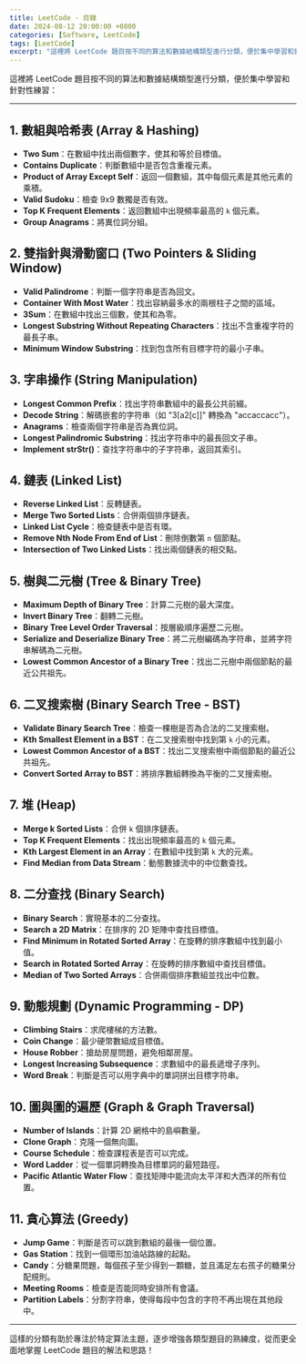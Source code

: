 ```yaml
---
title: LeetCode - 目錄
date: 2024-08-12 20:00:00 +0800
categories: [Software, LeetCode]
tags: [LeetCode] 
excerpt: "這裡將 LeetCode 題目按不同的算法和數據結構類型進行分類，便於集中學習和針對性練習"
---
```


這裡將 LeetCode 題目按不同的算法和數據結構類型進行分類，便於集中學習和針對性練習：

---

## 1. **數組與哈希表 (Array & Hashing)**
   - **Two Sum**：在數組中找出兩個數字，使其和等於目標值。
   - **Contains Duplicate**：判斷數組中是否包含重複元素。
   - **Product of Array Except Self**：返回一個數組，其中每個元素是其他元素的乘積。
   - **Valid Sudoku**：檢查 9x9 數獨是否有效。
   - **Top K Frequent Elements**：返回數組中出現頻率最高的 `k` 個元素。
   - **Group Anagrams**：將異位詞分組。
   
## 2. **雙指針與滑動窗口 (Two Pointers & Sliding Window)**
   - **Valid Palindrome**：判斷一個字符串是否為回文。
   - **Container With Most Water**：找出容納最多水的兩根柱子之間的區域。
   - **3Sum**：在數組中找出三個數，使其和為零。
   - **Longest Substring Without Repeating Characters**：找出不含重複字符的最長子串。
   - **Minimum Window Substring**：找到包含所有目標字符的最小子串。

## 3. **字串操作 (String Manipulation)**
   - **Longest Common Prefix**：找出字符串數組中的最長公共前綴。
   - **Decode String**：解碼嵌套的字符串（如 "3[a2[c]]" 轉換為 "accaccacc"）。
   - **Anagrams**：檢查兩個字符串是否為異位詞。
   - **Longest Palindromic Substring**：找出字符串中的最長回文子串。
   - **Implement strStr()**：查找字符串中的子字符串，返回其索引。

## 4. **鏈表 (Linked List)**
   - **Reverse Linked List**：反轉鏈表。
   - **Merge Two Sorted Lists**：合併兩個排序鏈表。
   - **Linked List Cycle**：檢查鏈表中是否有環。
   - **Remove Nth Node From End of List**：刪除倒數第 `n` 個節點。
   - **Intersection of Two Linked Lists**：找出兩個鏈表的相交點。

## 5. **樹與二元樹 (Tree & Binary Tree)**
   - **Maximum Depth of Binary Tree**：計算二元樹的最大深度。
   - **Invert Binary Tree**：翻轉二元樹。
   - **Binary Tree Level Order Traversal**：按層級順序遍歷二元樹。
   - **Serialize and Deserialize Binary Tree**：將二元樹編碼為字符串，並將字符串解碼為二元樹。
   - **Lowest Common Ancestor of a Binary Tree**：找出二元樹中兩個節點的最近公共祖先。

## 6. **二叉搜索樹 (Binary Search Tree - BST)**
   - **Validate Binary Search Tree**：檢查一棵樹是否為合法的二叉搜索樹。
   - **Kth Smallest Element in a BST**：在二叉搜索樹中找到第 `k` 小的元素。
   - **Lowest Common Ancestor of a BST**：找出二叉搜索樹中兩個節點的最近公共祖先。
   - **Convert Sorted Array to BST**：將排序數組轉換為平衡的二叉搜索樹。

## 7. **堆 (Heap)**
   - **Merge k Sorted Lists**：合併 `k` 個排序鏈表。
   - **Top K Frequent Elements**：找出出現頻率最高的 `k` 個元素。
   - **Kth Largest Element in an Array**：在數組中找到第 `k` 大的元素。
   - **Find Median from Data Stream**：動態數據流中的中位數查找。
   
## 8. **二分查找 (Binary Search)**
   - **Binary Search**：實現基本的二分查找。
   - **Search a 2D Matrix**：在排序的 2D 矩陣中查找目標值。
   - **Find Minimum in Rotated Sorted Array**：在旋轉的排序數組中找到最小值。
   - **Search in Rotated Sorted Array**：在旋轉的排序數組中查找目標值。
   - **Median of Two Sorted Arrays**：合併兩個排序數組並找出中位數。

## 9. **動態規劃 (Dynamic Programming - DP)**
   - **Climbing Stairs**：求爬樓梯的方法數。
   - **Coin Change**：最少硬幣數組成目標值。
   - **House Robber**：搶劫房屋問題，避免相鄰房屋。
   - **Longest Increasing Subsequence**：求數組中的最長遞增子序列。
   - **Word Break**：判斷是否可以用字典中的單詞拼出目標字符串。

## 10. **圖與圖的遍歷 (Graph & Graph Traversal)**
   - **Number of Islands**：計算 2D 網格中的島嶼數量。
   - **Clone Graph**：克隆一個無向圖。
   - **Course Schedule**：檢查課程表是否可以完成。
   - **Word Ladder**：從一個單詞轉換為目標單詞的最短路徑。
   - **Pacific Atlantic Water Flow**：查找矩陣中能流向太平洋和大西洋的所有位置。

## 11. **貪心算法 (Greedy)**
   - **Jump Game**：判斷是否可以跳到數組的最後一個位置。
   - **Gas Station**：找到一個環形加油站路線的起點。
   - **Candy**：分糖果問題，每個孩子至少得到一顆糖，並且滿足左右孩子的糖果分配規則。
   - **Meeting Rooms**：檢查是否能同時安排所有會議。
   - **Partition Labels**：分割字符串，使得每段中包含的字符不再出現在其他段中。

---

這樣的分類有助於專注於特定算法主題，逐步增強各類型題目的熟練度，從而更全面地掌握 LeetCode 題目的解法和思路！
